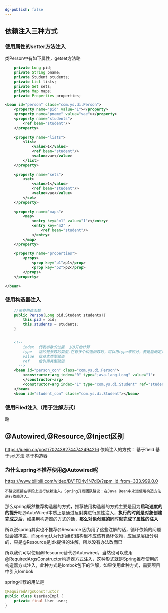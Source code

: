 ```yaml
---
dg-publish: false
---
```

## 依赖注入三种方式

### 使用属性的setter方法注入
类Person中有如下属性，getset方法略
```java
    private Long pid;
    private String pname;
    private Student students;
    private List lists;
    private Set sets;
    private Map maps;
    private Properties properties;
```
```xml
<bean id="person" class="com.ys.di.Person">
    <property name="pid" value="1"></property>
    <property name="pname" value="vae"></property>
    <property name="students">
        <ref bean="student"/>
    </property>
     
    <property name="lists">
        <list>
            <value>1</value>
            <ref bean="student"/>
            <value>vae</value>
        </list>
    </property>
     
    <property name="sets">
        <set>
            <value>1</value>
            <ref bean="student"/>
            <value>vae</value>
        </set>
    </property>
     
    <property name="maps">
        <map>
            <entry key="m1" value="1"></entry>
            <entry key="m2" >
                <ref bean="student"/>
            </entry>
        </map>
    </property>   
     
    <property name="properties">
        <props>
            <prop key="p1">p1</prop>
            <prop key="p2">p2</prop>
        </props>
    </property>  
     
</bean>
```

### 使用构造器注入
```java
    //带参构造函数
    public Person(Long pid,Student students){
        this.pid = pid;
        this.students = students;
    }
```
```xml

    <!--
        index  代表参数的位置  从0开始计算
        type   指的是参数的类型,在有多个构造函数时，可以用type来区分，要是能确定是那个构造函数，可以不用写type
        value  给基本类型赋值
        ref    给引用类型赋值
      -->
    <bean id="person_con" class="com.ys.di.Person">
        <constructor-arg index="0" type="java.lang.Long" value="1">
        </constructor-arg>       
        <constructor-arg index="1" type="com.ys.di.Student" ref="student_con"></constructor-arg>
    </bean>
    <bean id="student_con" class="com.ys.di.Student"></bean>
```

### 使用Filed注入（用于注解方式）
略

## @Autowired,@Resource,@Inject区别

https://juejin.cn/post/7024382744742494216
依赖注入的方式：
基于field
基于set方法
基于构造器

### 为什么spring不推荐使用@Autowired呢
https://www.bilibili.com/video/BV1FD4y1N7dQ/?spm_id_from=333.999.0.0
```
不建议直接在字段上进行依赖注入。Spring开发团队建议：在Java Bean中永远使用构造方法进行依赖注入。
```


那么spring既然推荐构造器的方式，推荐使用构造器的方式主要是因为**启动速度的的提升**吧@AutoWired本质上是通过反射类进行属性注入，**执行的时刻是对象创建完成之后**，如果用构造器的方式的话，**那么对象创建的同时就完成了属性的注入**

所以说spring其实也不推荐@Resource  因为用了这些注解的话，循环依赖的问题就会被掩盖，而spring认为代码组织结构里不应该有循环依赖，应当是层级分明的，只是@Resource是jdk提供的注解，所以没有办法改而已

所以我们可以使用@Resource替代@Autowired，当然也可以使用@RequiredArgsConstructor构造器方式注入，这种形式就是Spring推荐使用的构造器方式注入，此种方式是lombok包下的注解，如果使用此种方式，需要项目中引入lombok

spring推荐的用法是
```java
@RequiredArgsConstructor 
public class UserDaoImpl { 
	private final User user; 
}
```

